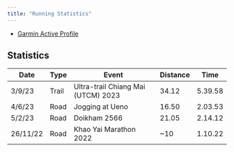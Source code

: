```yaml
---
title: "Running Statistics"
---
```

- [Garmin Active Profile](https://connect.garmin.com/modern/profile/28ae5cc3-7679-4146-a721-3e1939cc9bf5)

## Statistics
| Date | Type | Event | Distance | Time |
| --- | --- | --- | --- | --- |
| 3/9/23 | Trail | Ultra-trail Chiang Mai (UTCM) 2023 | 34.12 |  5.39.58 |
| 4/6/23 | Road | Jogging at Ueno | 16.50 |  2.03.53 |
| 5/2/23 | Road | Doikham 2566 | 21.05 |  2.14.12 |
| 26/11/22 | Road | Khao Yai Marathon 2022 | ~10 | 1.10.22 |
